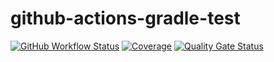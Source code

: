 # github-actions-gradle-test

[![GitHub Workflow Status](https://img.shields.io/github/workflow/status/malast88/github-actions-gradle-test/CI)](https://github.com/malast88/github-actions-gradle-test/actions?query=workflow%3ACI)
[![Coverage](https://img.shields.io/codecov/c/github/malast88/github-actions-gradle-test.svg)](https://codecov.io/gh/malast88/github-actions-gradle-test)
[![Quality Gate Status](https://sonarcloud.io/api/project_badges/measure?project=malast88_github-actions-gradle-test&metric=alert_status)](https://sonarcloud.io/dashboard?id=malast88_github-actions-gradle-test)
